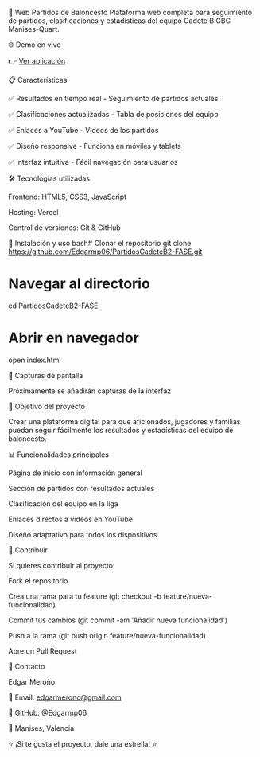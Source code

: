 🏀 Web Partidos de Baloncesto
Plataforma web completa para seguimiento de partidos, clasificaciones y estadísticas del equipo Cadete B CBC Manises-Quart.

🌐 Demo en vivo

👉 [Ver aplicación](https://cadetebcbcmanisesquart.vercel.app/)

📋 Características

✅ Resultados en tiempo real - Seguimiento de partidos actuales

✅ Clasificaciones actualizadas - Tabla de posiciones del equipo

✅ Enlaces a YouTube - Videos de los partidos

✅ Diseño responsive - Funciona en móviles y tablets

✅ Interfaz intuitiva - Fácil navegación para usuarios


🛠️ Tecnologías utilizadas

Frontend: HTML5, CSS3, JavaScript

Hosting: Vercel

Control de versiones: Git & GitHub


🚀 Instalación y uso
bash# Clonar el repositorio
git clone https://github.com/Edgarmp06/PartidosCadeteB2-FASE.git

# Navegar al directorio
cd PartidosCadeteB2-FASE

# Abrir en navegador
open index.html

📱 Capturas de pantalla

Próximamente se añadirán capturas de la interfaz


🎯 Objetivo del proyecto

Crear una plataforma digital para que aficionados, jugadores y familias puedan seguir fácilmente los resultados y estadísticas del equipo de baloncesto.


📊 Funcionalidades principales

Página de inicio con información general

Sección de partidos con resultados actuales

Clasificación del equipo en la liga

Enlaces directos a videos en YouTube

Diseño adaptativo para todos los dispositivos


🤝 Contribuir

Si quieres contribuir al proyecto:

Fork el repositorio

Crea una rama para tu feature (git checkout -b feature/nueva-funcionalidad)

Commit tus cambios (git commit -am 'Añadir nueva funcionalidad')

Push a la rama (git push origin feature/nueva-funcionalidad)

Abre un Pull Request


📧 Contacto

Edgar Meroño

📧 Email: edgarmerono@gmail.com

🐙 GitHub: @Edgarmp06

📍 Manises, Valencia


⭐ ¡Si te gusta el proyecto, dale una estrella! ⭐
